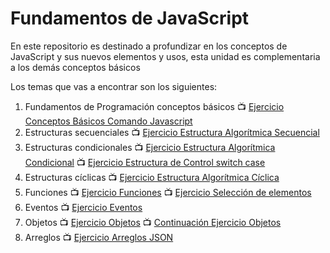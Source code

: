 # Fundamentos de JavaScript
En este repositorio es destinado a profundizar en los conceptos de JavaScript y sus nuevos elementos y usos, esta unidad es complementaria a los demás conceptos básicos

Los temas que vas a encontrar son los siguientes: 
1. Fundamentos de Programación conceptos básicos 📺 [Ejercicio Conceptos Básicos Comando Javascript](https://www.loom.com/share/7cb4886e225a479e9b40b8d26d19c062)
2. Estructuras secuenciales  📺 [Ejercicio Estructura Algorítmica Secuencial](https://www.loom.com/share/11ba8490888744e8961033bf6c157c2a)
3. Estructuras condicionales  📺 [Ejercicio Estructura Algorítmica Condicional](https://www.loom.com/share/dab24bd54df44612958828bfbf764df7) 📺 [Ejercicio Estructura de Control switch case](https://www.loom.com/share/ae27abce7a3b44379aeec5a53d9a0ef2)
4. Estructuras cíclicas 📺 [Ejercicio Estructura Algorítmica Cíclica](https://www.loom.com/share/6a994f4bbe5e45119b43a90297d2d02b)
5. Funciones 📺 [Ejercicio Funciones](https://www.loom.com/share/46d31a04f478409e8bb1c46eb5723540) 📺 [Ejercicio Selección de elementos](https://www.loom.com/share/d9b6084ca0bc465bb6bfff5c1166454d) 
6. Eventos 📺 [Ejercicio Eventos](https://www.loom.com/share/a88a9d305d1748c8a14554876db99458)
7. Objetos 📺 [Ejercicio Objetos](https://www.loom.com/share/3a1152a419054a349a2fe7ef8b5fa9f7) 📺 [Continuación Ejercicio Objetos](https://www.loom.com/share/bd60a1f876804d6e8f97d81128789d60)
8. Arreglos 📺 [Ejercicio Arreglos JSON](https://www.loom.com/share/1ecf125aa660455c806e2bcd87027b60)





